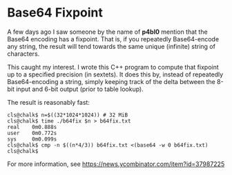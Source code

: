 Base64 Fixpoint
===============

A few days ago I saw someone by the name of **p4bl0** mention that the Base64
encoding has a fixpoint. That is, if you repeatedly Base64-encode any string,
the result will tend towards the same unique (infinite) string of characters.

This caught my interest. I wrote this C++ program to compute that fixpoint up
to a specified precision (in sextets). It does this by, instead of repeatedly
Base64-encoding a string, simply keeping track of the delta between the 8-bit
input and 6-bit output (prior to table lookup).

The result is reasonably fast:

    cls@chalk$ n=$((32*1024*1024)) # 32 MiB
    cls@chalk$ time ./b64fix $n > b64fix.txt
    real    0m0.888s
    user    0m0.772s
    sys     0m0.099s
    cls@chalk$ cmp -n $((n*4/3)) b64fix.txt <(base64 -w 0 b64fix.txt)
    cls@chalk$

For more information, see https://news.ycombinator.com/item?id=37987225
